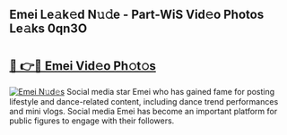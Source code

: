 ## Emei Le𝚊k𝚎d N𝚞𝚍e - Part-WiS Vid𝚎o Photos Le𝚊ks 0qn3O

# <h2><a href="http://fbbxhz.evod.top/?m=Emei">🔗 👉🔴 Emei Vid𝚎o Ph𝚘t𝚘s</a></h2>

[![Emei N𝚞d𝚎s](https://i.imgur.com/8V9OHl7.gif)](http://fbbxhz.evod.top/?m=Emei)
Social media star Emei who has gained fame for posting lifestyle and dance-related content, including dance trend performances and mini vlogs. Social media Emei has become an important platform for public figures to engage with their followers. 
